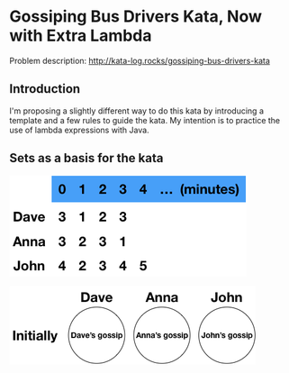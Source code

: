 # Gossiping Bus Drivers Kata, Now with Extra Lambda

Problem description: http://kata-log.rocks/gossiping-bus-drivers-kata

## Introduction

I'm proposing a slightly different way to do this kata by introducing a template and a few rules to guide the kata. My intention is to practice the use of lambda expressions with Java.

## Sets as a basis for the kata

![Example 1](https://raw.githubusercontent.com/etorres/gossiping-bus-drivers-kata/master/images/Image1.png "Example 1")

![Initial stage](https://raw.githubusercontent.com/etorres/gossiping-bus-drivers-kata/master/images/Image2.png "Initial stage")
